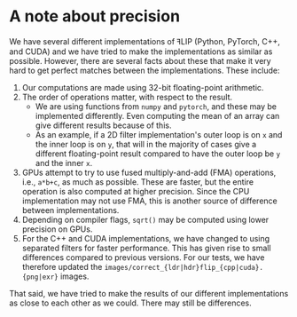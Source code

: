 # A note about precision

We have several different implementations of ꟻLIP (Python, PyTorch, C++, and CUDA) and we have tried to make
the implementations as similar as possible. However, there are several facts about these that make it very hard
to get perfect matches between the implementations.
These include:
1. Our computations are made using 32-bit floating-point arithmetic.
2. The order of operations matter, with respect to the result.
    * We are using functions from `numpy` and `pytorch`, and these may be implemented differently. Even computing the mean of an
      array can give different results because of this.
    * As an example, if a 2D filter implementation's outer loop is on `x` and the inner loop is on `y`, that will in the majority
      of cases give a different floating-point result compared to have the outer loop be `y` and the inner `x`.
4. GPUs attempt to try to use fused multiply-and-add (FMA) operations, i.e., `a*b+c`, as much as possible. These are faster, but the entire
   operation is also computed at higher precision. Since the CPU implementation may not use FMA, this is another source of difference
   between implementations.
5. Depending on compiler flags, `sqrt()` may be computed using lower precision on GPUs.
6. For the C++ and CUDA implementations, we have changed to using separated filters for faster performance.
   This has given rise to small differences compared to previous versions. For our tests,
   we have therefore updated the `images/correct_{ldr|hdr}flip_{cpp|cuda}.{png|exr}` images.

That said, we have tried to make the results of our different implementations as close to each other as we could. There may still be differences.
